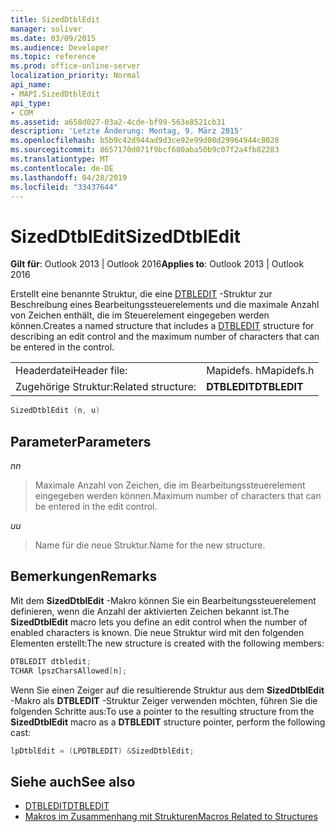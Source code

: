 ```yaml
---
title: SizedDtblEdit
manager: soliver
ms.date: 03/09/2015
ms.audience: Developer
ms.topic: reference
ms.prod: office-online-server
localization_priority: Normal
api_name:
- MAPI.SizedDtblEdit
api_type:
- COM
ms.assetid: a658d027-03a2-4cde-bf99-563e8521cb31
description: 'Letzte Änderung: Montag, 9. März 2015'
ms.openlocfilehash: b5b9c42d944ad9d3ce92e99d08d29964944c8028
ms.sourcegitcommit: 8657170d071f9bcf680aba50b9c07f2a4fb82283
ms.translationtype: MT
ms.contentlocale: de-DE
ms.lasthandoff: 04/28/2019
ms.locfileid: "33437644"
---
```

# <a name="sizeddtbledit"></a><span data-ttu-id="0ffaa-103">SizedDtblEdit</span><span class="sxs-lookup"><span data-stu-id="0ffaa-103">SizedDtblEdit</span></span>

<span data-ttu-id="0ffaa-104">**Gilt für**: Outlook 2013 | Outlook 2016</span><span class="sxs-lookup"><span data-stu-id="0ffaa-104">**Applies to**: Outlook 2013 | Outlook 2016</span></span> 
  
<span data-ttu-id="0ffaa-105">Erstellt eine benannte Struktur, die eine [DTBLEDIT](dtbledit.md) -Struktur zur Beschreibung eines Bearbeitungssteuerelements und die maximale Anzahl von Zeichen enthält, die im Steuerelement eingegeben werden können.</span><span class="sxs-lookup"><span data-stu-id="0ffaa-105">Creates a named structure that includes a [DTBLEDIT](dtbledit.md) structure for describing an edit control and the maximum number of characters that can be entered in the control.</span></span> 
  
|||
|:-----|:-----|
|<span data-ttu-id="0ffaa-106">Headerdatei</span><span class="sxs-lookup"><span data-stu-id="0ffaa-106">Header file:</span></span>  <br/> |<span data-ttu-id="0ffaa-107">Mapidefs. h</span><span class="sxs-lookup"><span data-stu-id="0ffaa-107">Mapidefs.h</span></span>  <br/> |
|<span data-ttu-id="0ffaa-108">Zugehörige Struktur:</span><span class="sxs-lookup"><span data-stu-id="0ffaa-108">Related structure:</span></span>  <br/> |<span data-ttu-id="0ffaa-109">**DTBLEDIT**</span><span class="sxs-lookup"><span data-stu-id="0ffaa-109">**DTBLEDIT**</span></span> <br/> |
   
```cpp
SizedDtblEdit (n, u)
```

## <a name="parameters"></a><span data-ttu-id="0ffaa-110">Parameter</span><span class="sxs-lookup"><span data-stu-id="0ffaa-110">Parameters</span></span>

<span data-ttu-id="0ffaa-111">_n_</span><span class="sxs-lookup"><span data-stu-id="0ffaa-111">_n_</span></span>
  
> <span data-ttu-id="0ffaa-112">Maximale Anzahl von Zeichen, die im Bearbeitungssteuerelement eingegeben werden können.</span><span class="sxs-lookup"><span data-stu-id="0ffaa-112">Maximum number of characters that can be entered in the edit control.</span></span>
    
<span data-ttu-id="0ffaa-113">_u_</span><span class="sxs-lookup"><span data-stu-id="0ffaa-113">_u_</span></span>
  
> <span data-ttu-id="0ffaa-114">Name für die neue Struktur.</span><span class="sxs-lookup"><span data-stu-id="0ffaa-114">Name for the new structure.</span></span>
    
## <a name="remarks"></a><span data-ttu-id="0ffaa-115">Bemerkungen</span><span class="sxs-lookup"><span data-stu-id="0ffaa-115">Remarks</span></span>

<span data-ttu-id="0ffaa-116">Mit dem **SizedDtblEdit** -Makro können Sie ein Bearbeitungssteuerelement definieren, wenn die Anzahl der aktivierten Zeichen bekannt ist.</span><span class="sxs-lookup"><span data-stu-id="0ffaa-116">The **SizedDtblEdit** macro lets you define an edit control when the number of enabled characters is known.</span></span> <span data-ttu-id="0ffaa-117">Die neue Struktur wird mit den folgenden Elementen erstellt:</span><span class="sxs-lookup"><span data-stu-id="0ffaa-117">The new structure is created with the following members:</span></span> 
  
```cpp
DTBLEDIT dtbledit;
TCHAR lpszCharsAllowed[n];

```

<span data-ttu-id="0ffaa-118">Wenn Sie einen Zeiger auf die resultierende Struktur aus dem **SizedDtblEdit** -Makro als **DTBLEDIT** -Struktur Zeiger verwenden möchten, führen Sie die folgenden Schritte aus:</span><span class="sxs-lookup"><span data-stu-id="0ffaa-118">To use a pointer to the resulting structure from the **SizedDtblEdit** macro as a **DTBLEDIT** structure pointer, perform the following cast:</span></span> 
  
```cpp
lpDtblEdit = (LPDTBLEDIT) &SizedDtblEdit;

```

## <a name="see-also"></a><span data-ttu-id="0ffaa-119">Siehe auch</span><span class="sxs-lookup"><span data-stu-id="0ffaa-119">See also</span></span>

- [<span data-ttu-id="0ffaa-120">DTBLEDIT</span><span class="sxs-lookup"><span data-stu-id="0ffaa-120">DTBLEDIT</span></span>](dtbledit.md)
- [<span data-ttu-id="0ffaa-121">Makros im Zusammenhang mit Strukturen</span><span class="sxs-lookup"><span data-stu-id="0ffaa-121">Macros Related to Structures</span></span>](macros-related-to-structures.md)


